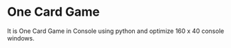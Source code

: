 One Card Game
=============

It is One Card Game in Console using python and optimize 160 x 40 console windows.
